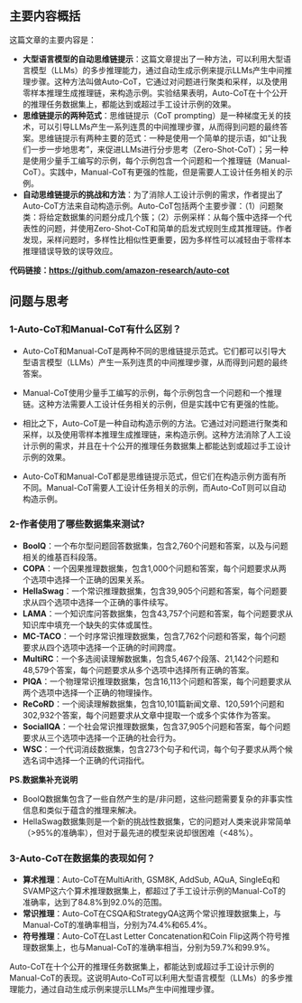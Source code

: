 
## 主要内容概括
这篇文章的主要内容是：
- **大型语言模型的自动思维链提示**：这篇文章提出了一种方法，可以利用大型语言模型（LLMs）的多步推理能力，通过自动生成示例来提示LLMs产生中间推理步骤。这种方法叫做Auto-CoT，它通过对问题进行聚类和采样，以及使用零样本推理生成推理链，来构造示例。实验结果表明，Auto-CoT在十个公开的推理任务数据集上，都能达到或超过手工设计示例的效果。
- **思维链提示的两种范式**：思维链提示（CoT prompting）是一种梯度无关的技术，可以引导LLMs产生一系列连贯的中间推理步骤，从而得到问题的最终答案。思维链提示有两种主要的范式：一种是使用一个简单的提示语，如“让我们一步一步地思考”，来促进LLMs进行分步思考（Zero-Shot-CoT）；另一种是使用少量手工编写的示例，每个示例包含一个问题和一个推理链（Manual-CoT）。实践中，Manual-CoT有更强的性能，但是需要人工设计任务相关的示例。
- **自动思维链提示的挑战和方法**：为了消除人工设计示例的需求，作者提出了Auto-CoT方法来自动构造示例。Auto-CoT包括两个主要步骤：（1）问题聚类：将给定数据集的问题分成几个簇；（2）示例采样：从每个簇中选择一个代表性的问题，并使用Zero-Shot-CoT和简单的启发式规则生成其推理链。作者发现，采样问题时，多样性比相似性更重要，因为多样性可以减轻由于零样本推理错误导致的误导效应。


**代码链接：https://github.com/amazon-research/auto-cot**


## 问题与思考


### 1-Auto-CoT和Manual-CoT有什么区别？
- Auto-CoT和Manual-CoT是两种不同的思维链提示范式。它们都可以引导大型语言模型（LLMs）产生一系列连贯的中间推理步骤，从而得到问题的最终答案。

- Manual-CoT使用少量手工编写的示例，每个示例包含一个问题和一个推理链。这种方法需要人工设计任务相关的示例，但是实践中它有更强的性能。

- 相比之下，Auto-CoT是一种自动构造示例的方法。它通过对问题进行聚类和采样，以及使用零样本推理生成推理链，来构造示例。这种方法消除了人工设计示例的需求，并且在十个公开的推理任务数据集上都能达到或超过手工设计示例的效果。

- Auto-CoT和Manual-CoT都是思维链提示范式，但它们在构造示例方面有所不同。Manual-CoT需要人工设计任务相关的示例，而Auto-CoT则可以自动构造示例。




### 2-作者使用了哪些数据集来测试?

- **BoolQ**：一个布尔型问题回答数据集，包含2,760个问题和答案，以及与问题相关的维基百科段落。
- **COPA**：一个因果推理数据集，包含1,000个问题和答案，每个问题要求从两个选项中选择一个正确的因果关系。
- **HellaSwag**：一个常识推理数据集，包含39,905个问题和答案，每个问题要求从四个选项中选择一个正确的事件续写。
- **LAMA**：一个知识库问答数据集，包含43,757个问题和答案，每个问题要求从知识库中填充一个缺失的实体或属性。
- **MC-TACO**：一个时序常识推理数据集，包含7,762个问题和答案，每个问题要求从四个选项中选择一个正确的时间跨度。
- **MultiRC**：一个多选阅读理解数据集，包含5,467个段落、21,142个问题和48,579个答案，每个问题要求从多个选项中选择所有正确的答案。
- **PIQA**：一个物理常识推理数据集，包含16,113个问题和答案，每个问题要求从两个选项中选择一个正确的物理操作。
- **ReCoRD**：一个阅读理解数据集，包含10,101篇新闻文章、120,591个问题和302,932个答案，每个问题要求从文章中提取一个或多个实体作为答案。
- **SocialIQA**：一个社会常识推理数据集，包含37,905个问题和答案，每个问题要求从三个选项中选择一个正确的社会行为。
- **WSC**：一个代词消歧数据集，包含273个句子和代词，每个句子要求从两个候选名词中选择一个正确的代词指代。

**PS.数据集补充说明**
- BoolQ数据集包含了一些自然产生的是/非问题，这些问题需要复杂的非事实性信息和类似于蕴含的推理来解决。
- HellaSwag数据集则是一个新的挑战性数据集，它的问题对人类来说非常简单（>95%的准确率），但对于最先进的模型来说却很困难（<48%）。


### 3-Auto-CoT在数据集的表现如何？

- **算术推理**：Auto-CoT在MultiArith, GSM8K, AddSub, AQuA, SingleEq和SVAMP这六个算术推理数据集上，都超过了手工设计示例的Manual-CoT的准确率，达到了84.8%到92.0%的范围。
- **常识推理**：Auto-CoT在CSQA和StrategyQA这两个常识推理数据集上，与Manual-CoT的准确率相当，分别为74.4%和65.4%。
- **符号推理**：Auto-CoT在Last Letter Concatenation和Coin Flip这两个符号推理数据集上，也与Manual-CoT的准确率相当，分别为59.7%和99.9%。

Auto-CoT在十个公开的推理任务数据集上，都能达到或超过手工设计示例的Manual-CoT的表现。这说明Auto-CoT可以利用大型语言模型（LLMs）的多步推理能力，通过自动生成示例来提示LLMs产生中间推理步骤。




